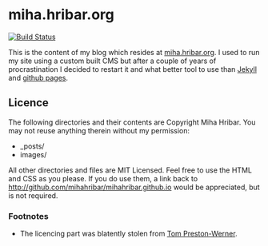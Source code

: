miha.hribar.org
===============

[![Build Status](https://travis-ci.org/mihahribar/mihahribar.github.io.png?branch=master)](https://travis-ci.org/mihahribar/mihahribar.github.io)

This is the content of my blog which resides at
[miha.hribar.org](http://miha.hribar.org). I used to run my site using
a custom built CMS but after a couple of years of procrastination I
decided to restart it and what better tool to use than
[Jekyll](http://github.com/mojombo/jekyll) and [github
pages](http://pages.github.com).

Licence
-------

The following directories and their contents are Copyright Miha Hribar.
You may not reuse anything therein without my permission:

-   _posts/
-   images/

All other directories and files are MIT Licensed. Feel free to use the
HTML and CSS as you please. If you do use them, a link back to
http://github.com/mihahribar/mihahribar.github.io would be appreciated,
but is not required.

### Footnotes

-   The licencing part was blatently stolen from [Tom
    Preston-Werner](https://github.com/mojombo/mojombo.github.com).

